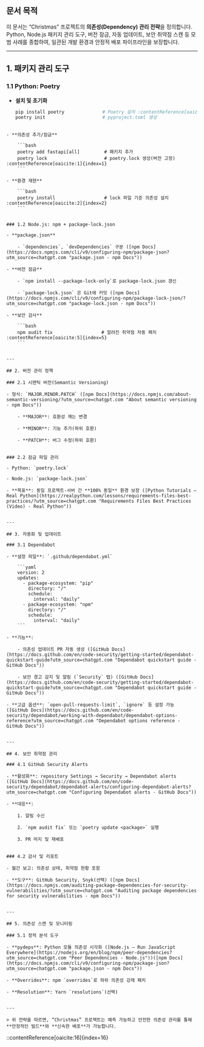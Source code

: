 ## 문서 목적  
이 문서는 “Christmas” 프로젝트의 **의존성(Dependency) 관리 전략**을 정의합니다. Python, Node.js 패키지 관리 도구, 버전 잠금, 자동 업데이트, 보안 취약점 스캔 등 모범 사례를 종합하여, 일관된 개발 환경과 안정적 배포 파이프라인을 보장합니다.

---

## 1. 패키지 관리 도구

### 1.1 Python: Poetry  
- **설치 및 초기화**  
  ```bash
  pip install poetry              # Poetry 설치 :contentReference[oaicite:0]{index=0}  
  poetry init                     # pyproject.toml 생성  
```

- **의존성 추가/잠금**
    
    ```bash
    poetry add fastapi[all]         # 패키지 추가  
    poetry lock                     # poetry.lock 생성(버전 고정) :contentReference[oaicite:1]{index=1}  
    ```
    
- **환경 재현**
    
    ```bash
    poetry install                  # lock 파일 기준 의존성 설치 :contentReference[oaicite:2]{index=2}  
    ```
    

### 1.2 Node.js: npm + package-lock.json

- **package.json**
    
    - `dependencies`, `devDependencies` 구분 ([npm Docs](https://docs.npmjs.com/cli/v9/configuring-npm/package-json?utm_source=chatgpt.com "package.json - npm Docs"))
        
- **버전 잠금**
    
    - `npm install --package-lock-only`로 package-lock.json 갱신
        
    - `package-lock.json` 은 Git에 커밋 ([npm Docs](https://docs.npmjs.com/cli/v9/configuring-npm/package-lock-json/?utm_source=chatgpt.com "package-lock.json - npm Docs"))
        
- **보안 감사**
    
    ```bash
    npm audit fix                  # 알려진 취약점 자동 패치 :contentReference[oaicite:5]{index=5}  
    ```
    

---

## 2. 버전 관리 정책

### 2.1 시맨틱 버전(Semantic Versioning)

- 형식: `MAJOR.MINOR.PATCH` ([npm Docs](https://docs.npmjs.com/about-semantic-versioning/?utm_source=chatgpt.com "About semantic versioning - npm Docs"))
    
    - **MAJOR**: 호환성 깨는 변경
        
    - **MINOR**: 기능 추가(하위 호환)
        
    - **PATCH**: 버그 수정(하위 호환)
        

### 2.2 잠금 파일 관리

- Python: `poetry.lock`
    
- Node.js: `package-lock.json`
    
- **목표**: 동일 프로젝트·서버 간 **100% 동일** 환경 보장 ([Python Tutorials – Real Python](https://realpython.com/lessons/requirements-files-best-practices/?utm_source=chatgpt.com "Requirements Files Best Practices (Video) - Real Python"))
    

---

## 3. 자동화 및 업데이트

### 3.1 Dependabot

- **설정 파일**: `.github/dependabot.yml`
    
    ```yaml
    version: 2
    updates:
      - package-ecosystem: "pip"
        directory: "/"
        schedule:
          interval: "daily"
      - package-ecosystem: "npm"
        directory: "/"
        schedule:
          interval: "daily"
    ```
    
- **기능**:
    
    - 의존성 업데이트 PR 자동 생성 ([GitHub Docs](https://docs.github.com/en/code-security/getting-started/dependabot-quickstart-guide?utm_source=chatgpt.com "Dependabot quickstart guide - GitHub Docs"))
        
    - 보안 경고 감지 및 알림 (`Security` 탭) ([GitHub Docs](https://docs.github.com/en/code-security/getting-started/dependabot-quickstart-guide?utm_source=chatgpt.com "Dependabot quickstart guide - GitHub Docs"))
        
- **고급 옵션**: `open-pull-requests-limit`, `ignore` 등 설정 가능 ([GitHub Docs](https://docs.github.com/en/code-security/dependabot/working-with-dependabot/dependabot-options-reference?utm_source=chatgpt.com "Dependabot options reference - GitHub Docs"))
    

---

## 4. 보안 취약점 관리

### 4.1 GitHub Security Alerts

- **활성화**: repository Settings → Security → Dependabot alerts ([GitHub Docs](https://docs.github.com/en/code-security/dependabot/dependabot-alerts/configuring-dependabot-alerts?utm_source=chatgpt.com "Configuring Dependabot alerts - GitHub Docs"))
    
- **대응**:
    
    1. 알림 수신
        
    2. `npm audit fix` 또는 `poetry update <package>` 실행
        
    3. PR 머지 및 재배포
        

### 4.2 감사 및 리포트

- 월간 보고: 의존성 상태, 취약점 현황 포함
    
- **도구**: GitHub Security, Snyk(선택) ([npm Docs](https://docs.npmjs.com/auditing-package-dependencies-for-security-vulnerabilities/?utm_source=chatgpt.com "Auditing package dependencies for security vulnerabilities - npm Docs"))
    

---

## 5. 의존성 스캔 및 모니터링

### 5.1 정적 분석 도구

- **pydeps**: Python 모듈 의존성 시각화 ([Node.js — Run JavaScript Everywhere](https://nodejs.org/en/blog/npm/peer-dependencies?utm_source=chatgpt.com "Peer Dependencies - Node.js"))([npm Docs](https://docs.npmjs.com/cli/v9/configuring-npm/package-json?utm_source=chatgpt.com "package.json - npm Docs"))
    
- **Overrides**: npm `overrides`로 하위 의존성 강제 패치
    
- **Resolution**: Yarn `resolutions`(선택)
    

---

> 위 전략을 따르면, “Christmas” 프로젝트는 예측 가능하고 안전한 의존성 관리를 통해 **안정적인 빌드**와 **신속한 배포**가 가능합니다.

```
::contentReference[oaicite:16]{index=16}
```
